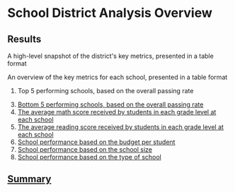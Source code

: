 # School District Analysis Overview


## Results

A high-level snapshot of the district's key metrics, presented in a table format

An overview of the key metrics for each school, presented in a table format

1. Top 5 performing schools, based on the overall passing rate
<a href="https://github.com/xJeris/School_District_Analysis/blob/main/images/bottom5.png">

3. Bottom 5 performing schools, based on the overall passing rate
4. The average math score received by students in each grade level at each school
5. The average reading score received by students in each grade level at each school
6. School performance based on the budget per student
7. School performance based on the school size
8. School performance based on the type of school



## Summary
